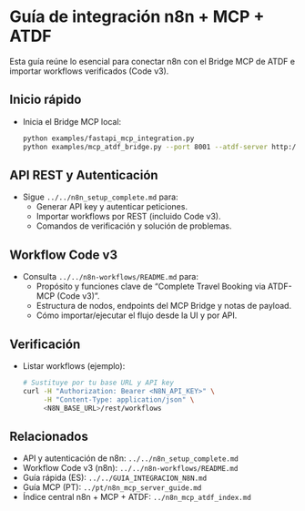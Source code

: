 # Guía de integración n8n + MCP + ATDF

Esta guía reúne lo esencial para conectar n8n con el Bridge MCP de ATDF e importar workflows verificados (Code v3).

## Inicio rápido
- Inicia el Bridge MCP local:
  ```bash
  python examples/fastapi_mcp_integration.py
  python examples/mcp_atdf_bridge.py --port 8001 --atdf-server http://localhost:8000
  ```

## API REST y Autenticación
- Sigue `../../n8n_setup_complete.md` para:
  - Generar API key y autenticar peticiones.
  - Importar workflows por REST (incluido Code v3).
  - Comandos de verificación y solución de problemas.

## Workflow Code v3
- Consulta `../../n8n-workflows/README.md` para:
  - Propósito y funciones clave de “Complete Travel Booking via ATDF-MCP (Code v3)”.
  - Estructura de nodos, endpoints del MCP Bridge y notas de payload.
  - Cómo importar/ejecutar el flujo desde la UI y por API.

## Verificación
- Listar workflows (ejemplo):
  ```bash
  # Sustituye por tu base URL y API key
  curl -H "Authorization: Bearer <N8N_API_KEY>" \
       -H "Content-Type: application/json" \
       <N8N_BASE_URL>/rest/workflows
  ```

## Relacionados
- API y autenticación de n8n: `../../n8n_setup_complete.md`
- Workflow Code v3 (n8n): `../../n8n-workflows/README.md`
- Guía rápida (ES): `../../GUIA_INTEGRACION_N8N.md`
- Guía MCP (PT): `../pt/n8n_mcp_server_guide.md`
 - Índice central n8n + MCP + ATDF: `../n8n_mcp_atdf_index.md`
